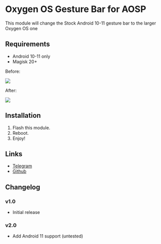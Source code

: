 # Oxygen OS Gesture Bar for AOSP

This module will change the Stock Android 10-11 gesture bar to the larger Oxygen OS one
## Requirements
- Android 10-11 only
- Magisk 20+

Before:

![](https://i.imgur.com/3GIKuoE.jpg)

After:

![](https://i.imgur.com/8AyySwy.jpg)

## Installation
1. Flash this module.
2. Reboot.
3. Enjoy!

## Links
- [Telegram](https://t.me/DanGLES3)
- [Github](https://github.com/Magisk-Modules-Repo/oosbar)


## Changelog
### v1.0
- Initial release
### v2.0
- Add Android 11 support (untested)
